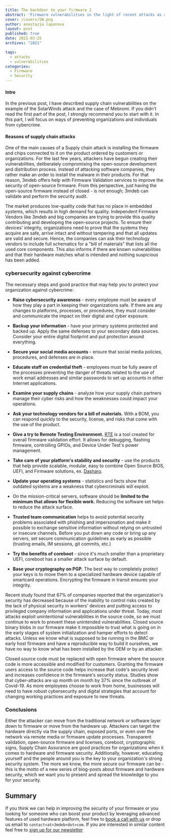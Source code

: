 ```yaml
---
title: The backdoor to your firmware 2
abstract: 'Firmware vulnerabilities in the light of recent attacks as a backdoor of the firmware - part 2'
cover: /covers/SW.png
author: anastazja.lapanova
layout: post
published: true
date: 2021-03-25
archives: "2021"

tags:
  - attacks
  - vulnerabilities
categories:
  - Firmware
  - Security
---
```


#### Intro

In the previous post, I have described supply chain vulnerabilities on the
example of the SolarWinds attack and the case of Mebromi. If you didn't read the
first part of the post, I strongly recommend you to start with it. In this part,
I will focus on ways of preventing organizations and individuals from
cybercrime.

#### Reasons of supply chain attacks

One of the main causes of a Supply chain attack is installing the firmware and
chips connected to it on the product ordered by customers or organizations. For
the last few years, attackers have begun creating their vulnerabilities,
deliberately compromising the open-source development and distribution process.
Instead of attacking software companies, they rather make an order to install
the malware in their products. For that reason, 3mdeb offers help with Firmware
Validation services to improve the security of open-source firmware. From this
perspective, just having the open-source firmware instead of closed - is not
enough; 3mdeb can validate and perform the security audit.

The market produces low-quality code that has no place in embedded systems,
which results in high demand for quality. Independent Firmware Vendors like
3mdeb and big companies are trying to provide this quality contributing and
developing the open-source projects. To ensure their devices' integrity,
organizations need to prove that the systems they acquire are safe, arrive
intact and without tampering and that all updates are valid and secure. Hence,
the companies can ask their technology vendors to include full schematics for a
"bill of materials" that lists all the used core components. This also informs
if there are known vulnerabilities and that their hardware matches what is
intended and nothing suspicious has been added.

### cybersecurity against cybercrime

The necessary steps and good practice that may help you to protect your
organization against cybercrime:

- **Raise cybersecurity awareness** - every employee must be aware of how they
  play a part in keeping their organizations safe. If there are any changes to
  platforms, processes, or procedures, they must consider and communicate the
  impact on their digital and cyber exposure.

- **Backup your information** - have your primary systems protected and backed
  up. Apply the same defenses to your secondary data sources. Consider your
  entire digital footprint and put protection around everything.

- **Secure your social media accounts** - ensure that social media policies,
  procedures, and defenses are in place.

- **Educate staff on credential theft** - employees must be fully aware of the
  processes preventing the danger of threats related to the use of work email
  addresses and similar passwords to set up accounts in other Internet
  applications.

- **Examine your supply chains** - analyze how your supply chain partners manage
  their cyber risks and how the weaknesses could impact your operations.

- **Ask your technology vendors for a bill of materials.** With a BOM, you can
  respond quickly to the security, license, and risks that come with the use of
  the product.

- **Give a try to Remote Testing Environment.**
  [RTE](https://3mdeb.com/shop/open-source-hardware/open-source-hardware-3mdeb/rte/)
  is a tool created for overall firmware validation effort. It allows for
  debugging, flashing firmware, controlling GPIOs, and Device Under Test's power
  management.

- **Take care of your platform's stability and security** - use the products
  that help provide scalable, modular, easy to combine Open Source BIOS, UEFI,
  and Firmware solutions, ex. [Dasharo](https://dasharo.com/).

- **Update your operating systems** - statistics and facts show that outdated
  systems are a weakness that cybercriminals will exploit.

- On the mission-critical servers, software should be **limited to the minimum
  that allows for flexible work.** Reducing the software set helps to reduce the
  attack surface.

- **Trusted team communication** helps to avoid potential security problems
  associated with phishing and impersonation and make it possible to exchange
  sensitive information without relying on untrusted or insecure channels.
  Before you put down any code or bring up any servers, set secure communication
  guidelines as early as possible (trusting emails, IM sessions, git commits,
  etc.)

- **Try the benefits of coreboot** - since it's much smaller than a proprietary
  UEFI, coreboot has a smaller attack surface by default.

- **Base your cryptography on PGP.** The best way to completely protect your
  keys is to move them to a specialized hardware device capable of smartcard
  operations. Encrypting the firmware in transit ensures your integrity.

Recent study found that 67% of companies reported that the organization's
security has decreased because of the inability to control risks created by the
lack of physical security in workers' devices and putting access to privileged
company information and applications under threat. Today, most attacks exploit
unintentional vulnerabilities in the source code, so we must continue to work to
prevent these unintended vulnerabilities. Closed source binary blobs in our
firmware make it impossible to trust what is going on in the early stages of
system initialization and hamper efforts to detect attacks. Unless we know what
is supposed to be running in the BMC or early host firmware and have a
reproducible way to build it ourselves, we have no way to know what has been
installed by the OEM or by an attacker.

Closed source code must be replaced with open firmware where the source code is
more accessible and modified for customers. Granting the firmware users access
to the source code helps increase that code's security level and increases
confidence in the firmware's security status. Studies show that cyber-attacks
are up month on month by 37% since the outbreak of Covid-19. As more employees
choose to work from home, businesses will need to have robust cybersecurity and
digital strategies that account for changing working practices and exposure to
new threats.

### Conclusions

Either the attacker can move from the traditional network or software layer down
to firmware or move from the hardware up. Attackers can target the hardware
directly via the supply chain, exposed ports, or even over the network via
remote media or firmware update processes. Transparent validation, open-source
firmware and licenses, coreboot, cryptographic signs, Supply Chain Assurance are
good practices for organizations when it comes to hardware and firmware
security. Additionally, however, educating yourself and the people around you is
the key to your organization's strong security system. The more we know, the
more secure our firmware can be - this is the motto of a new series of
blog-posts about firmware and hardware security, which we want you to present
and spread the knowledge to you for your security.

## Summary

If you think we can help in improving the security of your firmware or you
looking for someone who can boost your product by leveraging advanced features
of used hardware platform, feel free to
[book a call with us](https://calendly.com/3mdeb/consulting-remote-meeting) or
drop us email to `contact<at>3mdeb<dot>com`. If you are interested in similar
content feel free to [sign up for our newsletter](https://newsletter.3mdeb.com/subscription/PW6XnCeK6)
